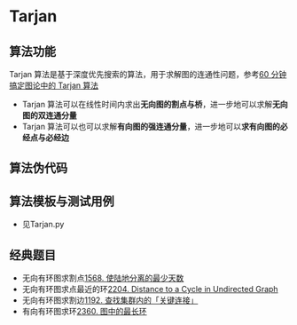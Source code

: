 

# Tarjan

## 算法功能
Tarjan 算法是基于深度优先搜索的算法，用于求解图的连通性问题，参考[60 分钟搞定图论中的 Tarjan 算法]

- Tarjan 算法可以在线性时间内求出**无向图的割点与桥**，进一步地可以求解**无向图的双连通分量**
- Tarjan 算法可以也可以求解**有向图的强连通分量**，进一步地可以**求有向图的必经点与必经边**

[60 分钟搞定图论中的 Tarjan 算法]: https://zhuanlan.zhihu.com/p/101923309

## 算法伪代码

## 算法模板与测试用例
- 见Tarjan.py

## 经典题目
- 无向有环图求割点[1568. 使陆地分离的最少天数]
- 无向有环图求点最近的环[2204. Distance to a Cycle in Undirected Graph]
- 无向有环图求割边[1192. 查找集群内的「关键连接」]
- 有向有环图求环[2360. 图中的最长环]

[1192. 查找集群内的「关键连接」]: https://leetcode.cn/problems/critical-connections-in-a-network/solution/by-liupengsay-dlc2/
[2360. 图中的最长环]: https://leetcode.cn/problems/longest-cycle-in-a-graph/solution/by-liupengsay-4ff6/
[2204. Distance to a Cycle in Undirected Graph]: https://leetcode.cn/problems/distance-to-a-cycle-in-undirected-graph/solution/er-xu-cheng-ming-jiu-xu-zui-python3tarja-09qn/
[1568. 使陆地分离的最少天数]: https://leetcode.cn/problems/minimum-number-of-days-to-disconnect-island/solution/by-liupengsay-zd7w/

